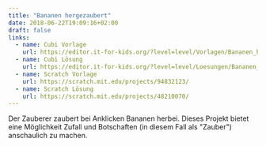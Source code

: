 ```yaml
---
title: "Bananen hergezaubert"
date: 2018-06-22T19:09:16+02:00
draft: false
links:
  - name: Cubi Vorlage
    url: https://editor.it-for-kids.org/?level=level/Vorlagen/Bananen_hergezaubert.cubi
  - name: Cubi Lösung
    url: https://editor.it-for-kids.org/?level=level/Loesungen/Bananen_hergezaubert.cubi
  - name: Scratch Vorlage
    url: https://scratch.mit.edu/projects/94832123/
  - name: Scratch Lösung
    url: https://scratch.mit.edu/projects/48210070/
---
```


Der Zauberer zaubert bei Anklicken Bananen herbei. Dieses Projekt bietet eine Möglichkeit Zufall und Botschaften (in diesem Fall als &quot;Zauber&quot;) anschaulich zu machen.

